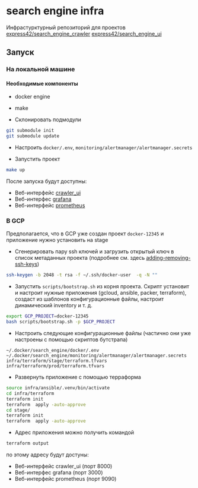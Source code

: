 # search engine infra

Инфрастурктурный репозиторий для проектов [express42/search_engine_crawler](https://github.com/express42/search_engine_crawler) [express42/search_engine_ui](https://github.com/express42/search_engine_ui)

## Запуск

### На локальной машине

#### Необходимые компоненты

- docker engine
- make

- Склонировать подмодули

```bash
git submodule init
git submodule update
```

- Настроить `docker/.env`, `monitoring/alertmanager/alertmanager.secrets`

- Запустить проект

```bash
make up
```

После запуска будут доступны:

- Веб-интерфейс [crawler_ui](http://localhost:8000)
- Веб-интерфес [grafana](http://localhost:3000)
- Веб-интерфейс [prometheus](http://localhost:9090)

### В GCP

Предполагается, что в GCP уже создан проект `docker-12345` и приложение нужно установить на stage

- Сгенерировать пару ssh ключей и загрузить открытый ключ в список метаданных проекта (подробнее см. здесь [adding-removing-ssh-keys](https://cloud.google.com/compute/docs/instances/adding-removing-ssh-keys))

```bash
ssh-keygen -b 2048 -t rsa -f ~/.ssh/docker-user  -q -N ""
```

- Запустить `scripts/bootstrap.sh` из корня проекта. Скрипт установит и настроит нужные приложения (gcloud, ansible, packer, terraform), создаст из шаблонов конфигурационные файлы, настроит динамический inventory  и т. д.

```bash
export GCP_PROJECT=docker-12345
bash scripts/bootstrap.sh -p $GCP_PROJECT
```

- Настроить следующие конфигурационные файлы (частично они уже настроены с помощью скриптов бутстрапа)

```
~/.docker/search_engine/docker/.env
~/.docker/search_engine/monitoring/alertmanager/alertmanager.secrets
infra/terraform/stage/terraform.tfvars
infra/terraform/prod/terraform.tfvars
```

- Развернуть приложение с помощью терраформа

```bash
source infra/ansible/.venv/bin/activate
cd infra/terraform
terraform init
terraform  apply -auto-approve
cd stage/
terraform init
terraform  apply -auto-approve
```

- Адрес приложения можно получить командой

```bash
terraform output
```

по этому адресу будут достуны:

- Веб-интерфейс crawler_ui (порт 8000)
- Веб-интерфес grafana (порт 3000)
- Веб-интерфейс prometheus (порт 9090)
